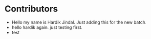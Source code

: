 # Contributors
- Hello my name is Hardik Jindal. Just adding this for the new batch.
- hello hardik again. just testing first.
- test
